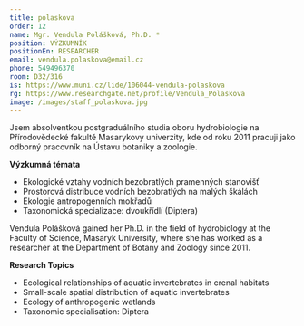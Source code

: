 ```yaml
---
title: polaskova
order: 12
name: Mgr. Vendula Polášková, Ph.D. *
position: VÝZKUMNÍK
positionEn: RESEARCHER
email: vendula.polaskova@email.cz
phone: 549496370
room: D32/316
is: https://www.muni.cz/lide/106044-vendula-polaskova
rg: https://www.researchgate.net/profile/Vendula_Polaskova
image: /images/staff_polaskova.jpg
---
```

<div class="cz">

Jsem absolventkou postgraduálního studia oboru hydrobiologie na Přírodovědecké fakultě
 Masarykovy univerzity, kde od roku 2011 pracuji jako odborný pracovník na Ústavu botaniky a
 zoologie.

**Výzkumná témata**

* Ekologické vztahy vodních bezobratlých pramenných stanovišť
* Prostorová distribuce vodních bezobratlých na malých škálách
* Ekologie antropogenních mokřadů
* Taxonomická specializace: dvoukřídlí (Diptera)

</div>

<div class="en">

Vendula Polášková gained her Ph.D. in the field of hydrobiology at the Faculty of Science, Masaryk University, where she has worked as a researcher at the Department of Botany and Zoology since 2011.

**Research Topics**

* Ecological relationships of aquatic invertebrates in crenal habitats
* Small-scale spatial distribution of aquatic invertebrates
* Ecology of anthropogenic wetlands
* Taxonomic specialisation: Diptera

</div>